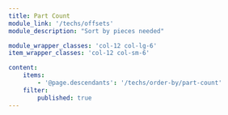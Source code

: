 ```yaml
---
title: Part Count
module_link: '/techs/offsets'
module_description: "Sort by pieces needed"

module_wrapper_classes: 'col-12 col-lg-6'
item_wrapper_classes: 'col-12 col-sm-6'

content:
    items: 
        - '@page.descendants': '/techs/order-by/part-count'
    filter:
        published: true
---
```

